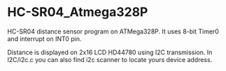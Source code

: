 # HC-SR04_Atmega328P
HC-SR04 distance sensor program on ATMega328P. It uses 8-bit Timer0 and interrupt on INT0 pin. 

Distance is displayed on 2x16 LCD HD44780 using I2C transmission. 
In I2C/i2c.c you can also find i2c scanner to locate yours device address.
